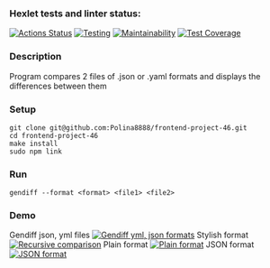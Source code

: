 ### Hexlet tests and linter status:
[![Actions Status](https://github.com/Polina8888/frontend-project-46/workflows/hexlet-check/badge.svg)](https://github.com/Polina8888/frontend-project-46/actions)
[![Testing](https://github.com/Polina8888/frontend-project-46/actions/workflows/main.yml/badge.svg)](https://github.com/Polina8888/frontend-project-46/actions/workflows/main.yml)
[![Maintainability](https://badgen.net/codeclimate/maintainability-percentage/codeclimate/codeclimate)](https://codeclimate.com/github/Polina8888/frontend-project-46/maintainability)
[![Test Coverage](https://api.codeclimate.com/v1/badges/cd605c9a768d6f850297/test_coverage)](https://codeclimate.com/github/Polina8888/frontend-project-46/test_coverage)

### Description

Program compares 2 files of .json or .yaml formats and displays the differences between them

### Setup

    git clone git@github.com:Polina8888/frontend-project-46.git
    cd frontend-project-46
    make install
    sudo npm link

### Run

    gendiff --format <format> <file1> <file2>

### Demo
Gendiff json, yml files
[![Gendiff yml, json formats](https://asciinema.org/a/t1VfpSQ7inoMSa7QRJv7mi0Ff.svg)](https://asciinema.org/a/t1VfpSQ7inoMSa7QRJv7mi0Ff)
Stylish format
[![Recursive comparison](https://asciinema.org/a/TOjwS6wNj84MQlUqdqdAED8SW.svg)](https://asciinema.org/a/TOjwS6wNj84MQlUqdqdAED8SW)
Plain format
[![Plain format](https://asciinema.org/a/PNFxzkBhorg6Qo7uyMVxsceJ8.svg)](https://asciinema.org/a/PNFxzkBhorg6Qo7uyMVxsceJ8)
JSON format
[![JSON format](https://asciinema.org/a/kqGNafk1eobrQrgXAW6qFYJO0.svg)](https://asciinema.org/a/kqGNafk1eobrQrgXAW6qFYJO0)
